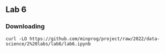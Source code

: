 ## Lab 6

### Downloading

`curl -LO https://github.com/minprog/project/raw/2022/data-science/2%20labs/lab6/lab6.ipynb`
